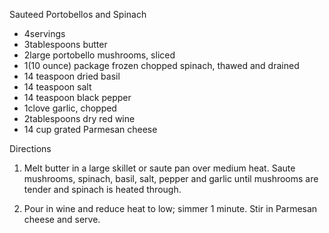 Sauteed Portobellos and Spinach


- 4servings
- 3tablespoons butter
- 2large portobello mushrooms, sliced
- 1(10 ounce) package frozen chopped spinach, thawed and drained
- 14 teaspoon dried basil
- 14 teaspoon salt
- 14 teaspoon black pepper
- 1clove garlic, chopped
- 2tablespoons dry red wine
- 14 cup grated Parmesan cheese

Directions

1. Melt butter in a large skillet or saute pan over medium heat. Saute mushrooms, spinach, basil, salt, pepper and garlic until mushrooms are tender and spinach is heated through.

3. Pour in wine and reduce heat to low; simmer 1 minute. Stir in Parmesan cheese and serve.
